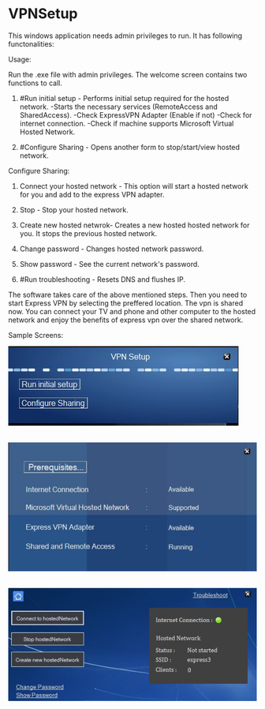 # VPNSetup

This windows application needs admin privileges to run. It has following functonalities:

Usage:

Run the .exe file with admin privileges. 
The welcome screen contains two functions to call.
1. #Run initial setup - Performs initial setup required for the hosted network.
 -Starts the necessary services (RemoteAccess and SharedAccess).
 -Check ExpressVPN Adapter (Enable if not)
 -Check for internet connection.
 -Check if machine supports Microsoft Virtual Hosted Network.
 
2. #Configure Sharing - Opens another form to stop/start/view hosted network.

Configure Sharing:
1. Connect your hosted network - This option will start a hosted network for you and add to the express VPN adapter.
2. Stop - Stop your hosted network.
3. Create new hosted netwrok-  Creates a new hosted hosted network for you. It stops the previous hosted network.
4. Change password -  Changes hosted network password.
5. Show password - See the current network's password.

3. #Run troubleshooting - Resets DNS and flushes IP.

The software takes care of the above mentioned steps. Then you need to start Express VPN by selecting the preffered location.
The vpn is shared now. You can connect your TV and phone and other computer to the hosted network and enjoy the benefits of express vpn over the shared network.


Sample Screens:

![alt text](https://github.com/Soumya117/HostExpressVPN/blob/master/Welcome.JPG) <br /><br />

![alt text](https://github.com/Soumya117/HostExpressVPN/blob/master/InitialSetup.JPG) <br /><br />

![alt text](https://github.com/Soumya117/HostExpressVPN/blob/master/configureNetworkJPG.JPG) <br /><br />

